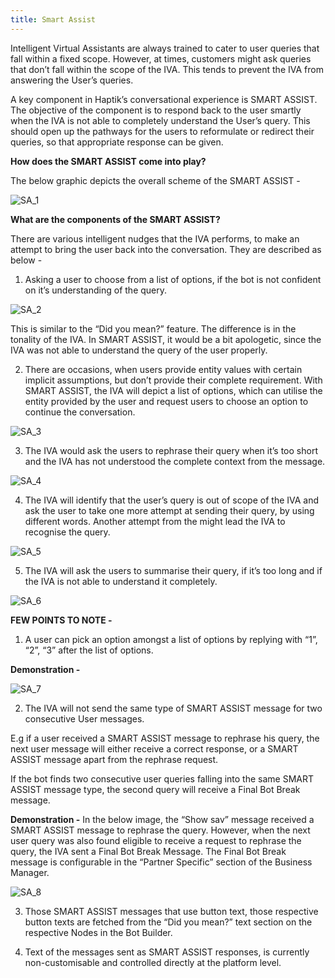 ```yaml
---
title: Smart Assist
---
```


Intelligent Virtual Assistants are always trained to cater to user queries that fall within a fixed scope. However, at times, customers might ask queries that don’t fall within the scope of the IVA. This tends to prevent the IVA from answering the User’s queries.

A key component in Haptik’s conversational experience is SMART ASSIST. The objective of the component is to respond back to the user smartly when the IVA is not able to completely understand the User’s query. This should open up the pathways for the users to reformulate or redirect their queries, so that appropriate response can be given.

**How does the SMART ASSIST come into play?**

The below graphic depicts the overall scheme of the SMART ASSIST - 

![SA_1](assets/SA_1.png)

**What are the components of the SMART ASSIST?**

There are various intelligent nudges that the IVA performs, to make an attempt to bring the user back into the conversation. They are described as below - 

1. Asking a user to choose from a list of options, if the bot is not confident on it’s understanding of the query. 

![SA_2](assets/SA_2.png)

This is similar to the “Did you mean?” feature. The difference is in the tonality of the IVA. In SMART ASSIST, it would be a bit apologetic, since the IVA was not able to understand the query of the user properly.

2. There are occasions, when users provide entity values with certain implicit assumptions, but don’t provide their complete requirement. With SMART ASSIST, the IVA will depict a list of options, which can utilise the entity provided by the user and request users to choose an option to continue the conversation.

![SA_3](assets/SA_3.png)

3. The IVA would ask the users to rephrase their query when it’s too short and the IVA has not understood the complete context from the message.

![SA_4](assets/SA_4.png)

4. The IVA will identify that the user’s query is out of scope of the IVA and ask the user to take one more attempt at sending their query, by using different words. Another attempt from the might lead the IVA to recognise the query.

![SA_5](assets/SA_5.png)

5. The IVA will ask the users to summarise their query, if it’s too long and if the IVA is not able to understand it completely.

![SA_6](assets/SA_6.png)

**FEW POINTS TO NOTE -**

1. A user can pick an option amongst a list of options by replying with “1”, “2”, “3” after the list of options.

**Demonstration -**

![SA_7](assets/SA_7.png)

2. The IVA will not send the same type of SMART ASSIST message for two consecutive User messages. 

E.g if a user received a SMART ASSIST message to rephrase his query, the next user message will either receive a correct response, or a SMART ASSIST message apart from the rephrase request.

If the bot finds two consecutive user queries falling into the same SMART ASSIST message type, the second query will receive a Final Bot Break message.

**Demonstration -** In the below image, the “Show sav” message received a SMART ASSIST message to rephrase the query. However, when the next user query was also found eligible to receive a request to rephrase the query, the IVA sent a Final Bot Break Message. The Final Bot Break message is configurable in the “Partner Specific” section of the Business Manager.

![SA_8](assets/SA_8.png)

3. Those SMART ASSIST messages that use button text, those respective button texts are fetched from the “Did you mean?” text section on the respective Nodes in the Bot Builder.

4. Text of the messages sent as SMART ASSIST responses, is currently non-customisable and controlled directly at the platform level.

